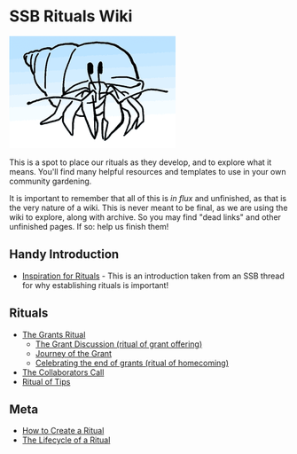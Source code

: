 <!-- Title: Welcome to the Scuttlebutt Wiki! -->
<!-- Subtitle: Exploring the culture and rituals of the best network in the Chorus -->
# SSB Rituals Wiki

![Gradient Hermies](/uploads/gradient-hermies.gif "Gradient Hermies")

This is a spot to place our rituals as they develop, and to explore what it means.  You'll find many helpful resources and templates to use in your own community gardening.  

It is important to remember that all of this is _in flux_ and unfinished, as that is the very nature of a wiki.  This is never meant to be final, as we are using the wiki to explore, along with archive.  So you may find "dead links" and other unfinished pages.  If so: help us finish them!

## Handy Introduction

* [Inspiration for Rituals](inspiration-for-rituals) - This is an introduction taken from an SSB thread for why establishing rituals is important!

## Rituals
* [The Grants Ritual](/rituals/the-grants-ritual)
  * [The Grant Discussion (ritual of grant offering)](rituals/ritual-of-the-grant-offering)
  * [Journey of the Grant](/rituals/journey-of-the-grant)
  * [Celebrating the end of grants (ritual of homecoming)](/rituals/ritual-of-homecoming)
* [The Collaborators Call](/rituals/the-collaborators-call)
* [Ritual of Tips](/rituals/ritual-of-tips)

## Meta
* [How to Create a Ritual](/how-to-create-a-ritual)
* [The Lifecycle of a Ritual](/lifecycle-of-a-ritual)
